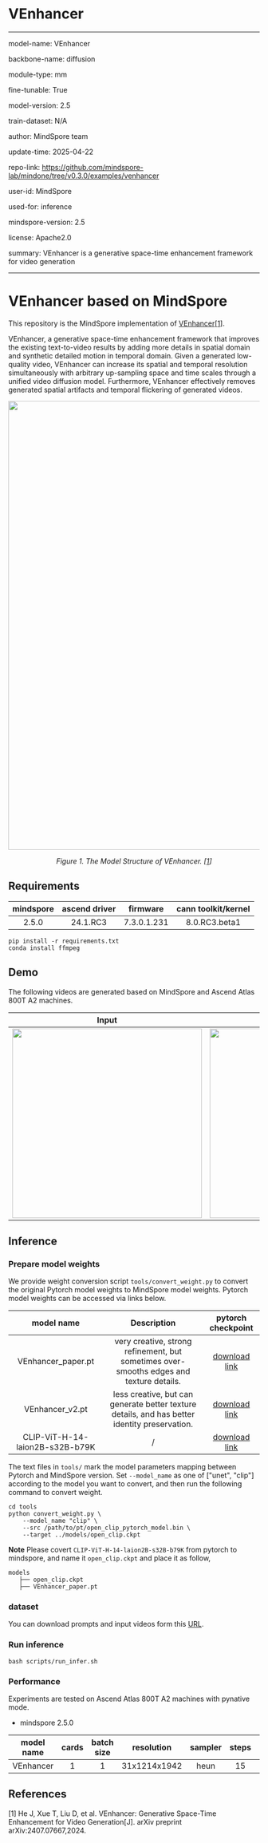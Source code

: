 # VEnhancer

---

model-name: VEnhancer

backbone-name: diffusion

module-type: mm

fine-tunable: True

model-version: 2.5

train-dataset: N/A

author: MindSpore team

update-time: 2025-04-22

repo-link: <https://github.com/mindspore-lab/mindone/tree/v0.3.0/examples/venhancer>

user-id: MindSpore

used-for: inference

mindspore-version: 2.5

license: Apache2.0

summary: VEnhancer is a generative space-time enhancement framework for video generation

---

# VEnhancer based on MindSpore

This repository is the MindSpore implementation of [VEnhancer](https://arxiv.org/abs/2407.07667)[<a href="#references">1</a>].

VEnhancer, a generative space-time enhancement framework that improves the existing text-to-video results by adding more details in spatial domain and synthetic detailed motion in temporal domain. Given a generated low-quality video, VEnhancer can increase its spatial and temporal resolution simultaneously with arbitrary up-sampling space and time scales through a unified video diffusion model. Furthermore, VEnhancer effectively removes generated spatial artifacts and temporal flickering of generated videos.

<p align="center">
  <img src="https://github.com/user-attachments/assets/bfe97a4a-ba0e-482a-80c4-ecccf86362f6" width=900 />
</p>
<p align="center">
  <em> Figure 1. The Model Structure of VEnhancer. [<a href="#references">1</a>] </em>
</p>

## Requirements

| mindspore | ascend driver |  firmware   | cann toolkit/kernel |
| :-------: | :-----------: | :---------: | :-----------------: |
|   2.5.0   |   24.1.RC3    | 7.3.0.1.231 |    8.0.RC3.beta1    |

```shell
pip install -r requirements.txt
conda install ffmpeg
```

## Demo

The following videos are generated based on MindSpore and Ascend Atlas 800T A2 machines.

|                                                  Input                                                  |                                                             +VEnhancer                                                              |
| :-----------------------------------------------------------------------------------------------------: | :---------------------------------------------------------------------------------------------------------------------------------: |
| <img src="https://github.com/user-attachments/assets/77a8f492-b5d4-4f4c-910f-e89f22a9c41d" width="380"> | <img src="https://gitee.com/liuchuting/hub/raw/source/mshub_res/assets/mindspore/2.5/source/output_astronaut.gif" width="380"> |

## Inference

### Prepare model weights

We provide weight conversion script `tools/convert_weight.py` to convert the original Pytorch model weights to MindSpore model weights. Pytorch model weights can be accessed via links below.

|           model name            |                                          Description                                          |                                   pytorch checkpoint                                    |
| :-----------------------------: | :-------------------------------------------------------------------------------------------: | :-------------------------------------------------------------------------------------: |
|       VEnhancer_paper.pt        |    very creative, strong refinement, but sometimes over-smooths edges and texture details.    | [download link](https://huggingface.co/jwhejwhe/VEnhancer/blob/main/venhancer_paper.pt) |
|         VEnhancer_v2.pt         | less creative, but can generate better texture details, and has better identity preservation. |  [download link](https://huggingface.co/jwhejwhe/VEnhancer/blob/main/venhancer_v2.pt)   |
| CLIP-ViT-H-14-laion2B-s32B-b79K |                                               /                                               | [download link](https://huggingface.co/laion/CLIP-ViT-H-14-laion2B-s32B-b79K/tree/main) |

The text files in `tools/` mark the model parameters mapping between Pytorch and MindSpore version. Set `--model_name` as one of ["unet", "clip"] according to the model you want to convert, and then run the following command to convert weight.

```shell
cd tools
python convert_weight.py \
    --model_name "clip" \
    --src /path/to/pt/open_clip_pytorch_model.bin \
    --target ../models/open_clip.ckpt
```

**Note** Please covert `CLIP-ViT-H-14-laion2B-s32B-b79K` from pytorch to mindspore, and name it `open_clip.ckpt` and place it as follow,

```text
models
   ├── open_clip.ckpt
   ├── VEnhancer_paper.pt
```

### dataset

You can download prompts and input videos form this [URL](https://github.com/Vchitect/VEnhancer/tree/main/prompts).

### Run inference

```shell
bash scripts/run_infer.sh
```

### Performance

Experiments are tested on Ascend Atlas 800T A2 machines with pynative mode.

- mindspore 2.5.0

| model name | cards | batch size |  resolution  | sampler | steps | precision | jit level | graph compile | s/step | s/video |
| :--------: | :---: | :--------: | :----------: | :-----: | :---: | :-------: | :-------: | :-----------: | :----: | :-----: |
| VEnhancer  |   1   |     1      | 31x1214x1942 |  heun   |  15   |   fp16    |     /     |       /       | 51.69  |   926   |

## References

[1] He J, Xue T, Liu D, et al. VEnhancer: Generative Space-Time Enhancement for Video Generation[J]. arXiv preprint arXiv:2407.07667,2024.
